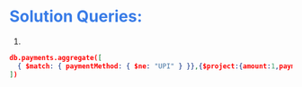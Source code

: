 <h1 style="color:#397ce7">Solution Queries:</h1>

1.

```json
db.payments.aggregate([
  { $match: { paymentMethod: { $ne: "UPI" } }},{$project:{amount:1,paymentMethod:1,_id:0}}
])

```

